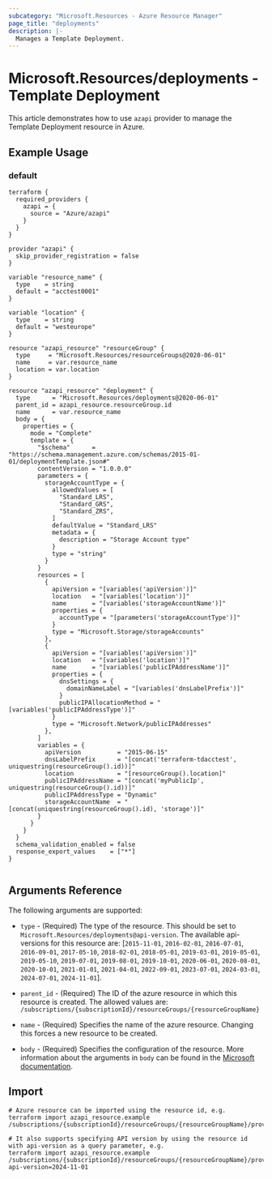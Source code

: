 ```yaml
---
subcategory: "Microsoft.Resources - Azure Resource Manager"
page_title: "deployments"
description: |-
  Manages a Template Deployment.
---
```


# Microsoft.Resources/deployments - Template Deployment

This article demonstrates how to use `azapi` provider to manage the Template Deployment resource in Azure.

## Example Usage

### default

```hcl
terraform {
  required_providers {
    azapi = {
      source = "Azure/azapi"
    }
  }
}

provider "azapi" {
  skip_provider_registration = false
}

variable "resource_name" {
  type    = string
  default = "acctest0001"
}

variable "location" {
  type    = string
  default = "westeurope"
}

resource "azapi_resource" "resourceGroup" {
  type     = "Microsoft.Resources/resourceGroups@2020-06-01"
  name     = var.resource_name
  location = var.location
}

resource "azapi_resource" "deployment" {
  type      = "Microsoft.Resources/deployments@2020-06-01"
  parent_id = azapi_resource.resourceGroup.id
  name      = var.resource_name
  body = {
    properties = {
      mode = "Complete"
      template = {
        "$schema"      = "https://schema.management.azure.com/schemas/2015-01-01/deploymentTemplate.json#"
        contentVersion = "1.0.0.0"
        parameters = {
          storageAccountType = {
            allowedValues = [
              "Standard_LRS",
              "Standard_GRS",
              "Standard_ZRS",
            ]
            defaultValue = "Standard_LRS"
            metadata = {
              description = "Storage Account type"
            }
            type = "string"
          }
        }
        resources = [
          {
            apiVersion = "[variables('apiVersion')]"
            location   = "[variables('location')]"
            name       = "[variables('storageAccountName')]"
            properties = {
              accountType = "[parameters('storageAccountType')]"
            }
            type = "Microsoft.Storage/storageAccounts"
          },
          {
            apiVersion = "[variables('apiVersion')]"
            location   = "[variables('location')]"
            name       = "[variables('publicIPAddressName')]"
            properties = {
              dnsSettings = {
                domainNameLabel = "[variables('dnsLabelPrefix')]"
              }
              publicIPAllocationMethod = "[variables('publicIPAddressType')]"
            }
            type = "Microsoft.Network/publicIPAddresses"
          },
        ]
        variables = {
          apiVersion          = "2015-06-15"
          dnsLabelPrefix      = "[concat('terraform-tdacctest', uniquestring(resourceGroup().id))]"
          location            = "[resourceGroup().location]"
          publicIPAddressName = "[concat('myPublicIp', uniquestring(resourceGroup().id))]"
          publicIPAddressType = "Dynamic"
          storageAccountName  = "[concat(uniquestring(resourceGroup().id), 'storage')]"
        }
      }
    }
  }
  schema_validation_enabled = false
  response_export_values    = ["*"]
}


```



## Arguments Reference

The following arguments are supported:

* `type` - (Required) The type of the resource. This should be set to `Microsoft.Resources/deployments@api-version`. The available api-versions for this resource are: [`2015-11-01`, `2016-02-01`, `2016-07-01`, `2016-09-01`, `2017-05-10`, `2018-02-01`, `2018-05-01`, `2019-03-01`, `2019-05-01`, `2019-05-10`, `2019-07-01`, `2019-08-01`, `2019-10-01`, `2020-06-01`, `2020-08-01`, `2020-10-01`, `2021-01-01`, `2021-04-01`, `2022-09-01`, `2023-07-01`, `2024-03-01`, `2024-07-01`, `2024-11-01`].

* `parent_id` - (Required) The ID of the azure resource in which this resource is created. The allowed values are:  
  `/subscriptions/{subscriptionId}/resourceGroups/{resourceGroupName}`

* `name` - (Required) Specifies the name of the azure resource. Changing this forces a new resource to be created.

* `body` - (Required) Specifies the configuration of the resource. More information about the arguments in `body` can be found in the [Microsoft documentation](https://learn.microsoft.com/en-us/azure/templates/Microsoft.Resources/deployments?pivots=deployment-language-terraform).

## Import

 ```shell
 # Azure resource can be imported using the resource id, e.g.
 terraform import azapi_resource.example /subscriptions/{subscriptionId}/resourceGroups/{resourceGroupName}/providers/Microsoft.Resources/deployments/{resourceName}
 
 # It also supports specifying API version by using the resource id with api-version as a query parameter, e.g.
 terraform import azapi_resource.example /subscriptions/{subscriptionId}/resourceGroups/{resourceGroupName}/providers/Microsoft.Resources/deployments/{resourceName}?api-version=2024-11-01
 ```
